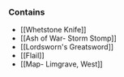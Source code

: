 ### Contains
- [[Whetstone Knife]]
- [[Ash of War- Storm Stomp]]
- [[Lordsworn's Greatsword]]
- [[Flail]]
- [[Map- Limgrave, West]]